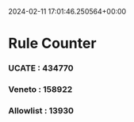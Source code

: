 2024-02-11 17:01:46.250564+00:00
# Rule Counter 
 ### UCATE : 434770

 ### Veneto : 158922

 ### Allowlist : 13930